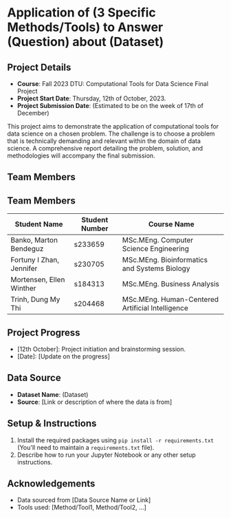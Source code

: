 # Application of (3 Specific Methods/Tools) to Answer (Question) about (Dataset)

## Project Details
- **Course**: Fall 2023 DTU: Computational Tools for Data Science Final Project
- **Project Start Date**: Thursday, 12th of October, 2023.
- **Project Submission Date**: (Estimated to be on the week of 17th of December)

This project aims to demonstrate the application of computational tools for data science on a chosen problem. The challenge is to choose a problem that is technically demanding and relevant within the domain of data science. A comprehensive report detailing the problem, solution, and methodologies will accompany the final submission.

## Team Members

## Team Members

| Student Name                 | Student Number | Course Name                                       |
|------------------------------|----------------|---------------------------------------------------|
| Banko, Marton Bendeguz       | s233659        | MSc.MEng. Computer Science Engineering             |
| Fortuny I Zhan, Jennifer     | s230705        | MSc.MEng. Bioinformatics and Systems Biology       |
| Mortensen, Ellen Winther     | s184313        | MSc.MEng. Business Analysis                        |
| Trinh, Dung My Thi           | s204468        | MSc.MEng. Human-Centered Artificial Intelligence   |

## Project Progress
- [12th October]: Project initiation and brainstorming session.
- [Date]: [Update on the progress]

## Data Source
- **Dataset Name**: (Dataset)
- **Source**: [Link or description of where the data is from]

## Setup & Instructions
1. Install the required packages using `pip install -r requirements.txt` (You'll need to maintain a `requirements.txt` file).
2. Describe how to run your Jupyter Notebook or any other setup instructions.

## Acknowledgements
- Data sourced from [Data Source Name or Link]
- Tools used: [Method/Tool1, Method/Tool2, ...]
